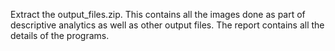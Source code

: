 Extract the output_files.zip. This contains all the images done as part of descriptive analytics as well as other output files. The report contains all the details of the programs. 
